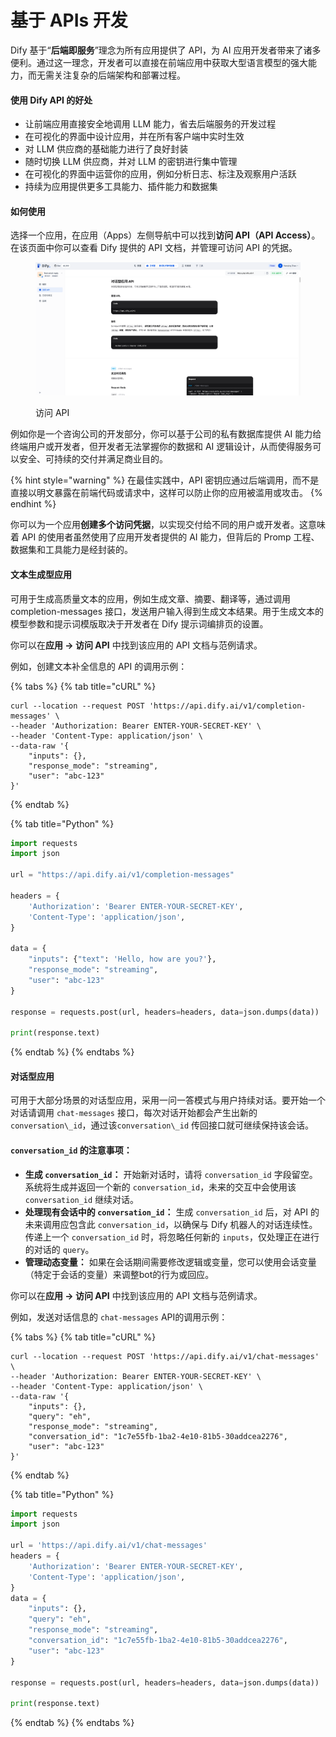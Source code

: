 # 基于 APIs 开发

Dify 基于“**后端即服务**”理念为所有应用提供了 API，为 AI 应用开发者带来了诸多便利。通过这一理念，开发者可以直接在前端应用中获取大型语言模型的强大能力，而无需关注复杂的后端架构和部署过程。

#### 使用 Dify API 的好处

* 让前端应用直接安全地调用 LLM 能力，省去后端服务的开发过程
* 在可视化的界面中设计应用，并在所有客户端中实时生效
* 对 LLM 供应商的基础能力进行了良好封装
* 随时切换 LLM 供应商，并对 LLM 的密钥进行集中管理
* 在可视化的界面中运营你的应用，例如分析日志、标注及观察用户活跃
* 持续为应用提供更多工具能力、插件能力和数据集

#### 如何使用

选择一个应用，在应用（Apps）左侧导航中可以找到**访问 API（API Access）**。在该页面中你可以查看 Dify 提供的 API 文档，并管理可访问 API 的凭据。

<figure><img src="../../.gitbook/assets/api-access.png" alt=""><figcaption><p>访问 API</p></figcaption></figure>

例如你是一个咨询公司的开发部分，你可以基于公司的私有数据库提供 AI 能力给终端用户或开发者，但开发者无法掌握你的数据和 AI 逻辑设计，从而使得服务可以安全、可持续的交付并满足商业目的。

{% hint style="warning" %}
在最佳实践中，API 密钥应通过后端调用，而不是直接以明文暴露在前端代码或请求中，这样可以防止你的应用被滥用或攻击。
{% endhint %}

你可以为一个应用**创建多个访问凭据**，以实现交付给不同的用户或开发者。这意味着 API 的使用者虽然使用了应用开发者提供的 AI 能力，但背后的 Promp 工程、数据集和工具能力是经封装的。

#### 文本生成型应用

可用于生成高质量文本的应用，例如生成文章、摘要、翻译等，通过调用 completion-messages 接口，发送用户输入得到生成文本结果。用于生成文本的模型参数和提示词模版取决于开发者在 Dify 提示词编排页的设置。

你可以在**应用 -> 访问 API** 中找到该应用的 API 文档与范例请求。

例如，创建文本补全信息的 API 的调用示例：

{% tabs %}
{% tab title="cURL" %}
```
curl --location --request POST 'https://api.dify.ai/v1/completion-messages' \
--header 'Authorization: Bearer ENTER-YOUR-SECRET-KEY' \
--header 'Content-Type: application/json' \
--data-raw '{
    "inputs": {},
    "response_mode": "streaming",
    "user": "abc-123"
}'
```
{% endtab %}

{% tab title="Python" %}
```python
import requests
import json

url = "https://api.dify.ai/v1/completion-messages"

headers = {
    'Authorization': 'Bearer ENTER-YOUR-SECRET-KEY',
    'Content-Type': 'application/json',
}

data = {
    "inputs": {"text": 'Hello, how are you?'},
    "response_mode": "streaming",
    "user": "abc-123"
}

response = requests.post(url, headers=headers, data=json.dumps(data))

print(response.text)
```
{% endtab %}
{% endtabs %}

#### 对话型应用

可用于大部分场景的对话型应用，采用一问一答模式与用户持续对话。要开始一个对话请调用 `chat-messages` 接口，每次对话开始都会产生出新的 `conversation\_id`，通过该`conversation\_id` 传回接口就可继续保持该会话。

#### `conversation_id` 的注意事项：

- **生成 `conversation_id`：** 开始新对话时，请将 `conversation_id` 字段留空。系统将生成并返回一个新的 `conversation_id`，未来的交互中会使用该 `conversation_id` 继续对话。
- **处理现有会话中的 `conversation_id`：** 生成 `conversation_id` 后，对 API 的未来调用应包含此 `conversation_id`，以确保与 Dify 机器人的对话连续性。传递上一个 `conversation_id` 时，将忽略任何新的 `inputs`，仅处理正在进行的对话的 `query`。
- **管理动态变量：** 如果在会话期间需要修改逻辑或变量，您可以使用会话变量（特定于会话的变量）来调整bot的行为或回应。

你可以在**应用 -> 访问 API** 中找到该应用的 API 文档与范例请求。

例如，发送对话信息的 `chat-messages` API的调用示例：

{% tabs %}
{% tab title="cURL" %}
```
curl --location --request POST 'https://api.dify.ai/v1/chat-messages' \
--header 'Authorization: Bearer ENTER-YOUR-SECRET-KEY' \
--header 'Content-Type: application/json' \
--data-raw '{
    "inputs": {},
    "query": "eh",
    "response_mode": "streaming",
    "conversation_id": "1c7e55fb-1ba2-4e10-81b5-30addcea2276",
    "user": "abc-123"
}'

```
{% endtab %}

{% tab title="Python" %}
```python
import requests
import json

url = 'https://api.dify.ai/v1/chat-messages'
headers = {
    'Authorization': 'Bearer ENTER-YOUR-SECRET-KEY',
    'Content-Type': 'application/json',
}
data = {
    "inputs": {},
    "query": "eh",
    "response_mode": "streaming",
    "conversation_id": "1c7e55fb-1ba2-4e10-81b5-30addcea2276",
    "user": "abc-123"
}

response = requests.post(url, headers=headers, data=json.dumps(data))

print(response.text)
```
{% endtab %}
{% endtabs %}
